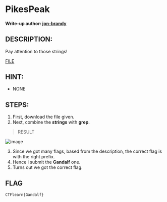 # PikesPeak
#### Write-up author: [jon-brandy](https://github.com/jon-brandy)
## DESCRIPTION:
Pay attention to those strings!

[FILE]()

## HINT:
- NONE
## STEPS:
1. First, download the file given.
2. Next, combine the **strings** with **grep**.

> RESULT

![image](https://user-images.githubusercontent.com/70703371/193037199-3ce6407b-c600-487f-a1c8-2f873962e503.png)

3. Since we got many flags, based from the description, the correct flag is with the right prefix.
4. Hence i submit the **Gandalf** one.
5. Turns out we got the correct flag.

## FLAG

```
CTFlearn{Gandalf}
```
